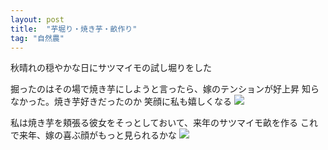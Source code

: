 ```yaml
---
layout: post
title:  "芋堀り・焼き芋・畝作り"
tag: "自然農"
---
```



秋晴れの穏やかな日にサツマイモの試し堀りをした


掘ったのはその場で焼き芋にしようと言ったら、嫁のテンションが好上昇
知らなかった。焼き芋好きだったのか
笑顔に私も嬉しくなる
![](https://kobapan.com/f/10307732944_71481f25f1.jpg)


私は焼き芋を頬張る彼女をそっとしておいて、来年のサツマイモ畝を作る
これで来年、嫁の喜ぶ顔がもっと見られるかな
![](https://kobapan.com/f/10307784935_f3c8e36c6f.jpg)

